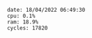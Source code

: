 

                date: 18/04/2022 06:49:30
                cpu: 0.1%
                ram: 18.9%
                cycles: 17820

                         